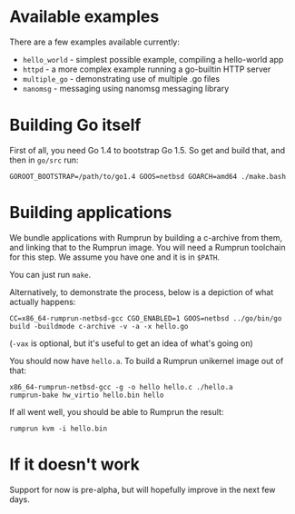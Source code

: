 Available examples
==================

There are a few examples available currently:

- `hello_world` - simplest possible example, compiling a hello-world app
- `httpd` - a more complex example running a go-builtin HTTP server
- `multiple_go` - demonstrating use of multiple .go files
- `nanomsg` - messaging using nanomsg messaging library

Building Go itself
==================

First of all, you need Go 1.4 to bootstrap Go 1.5.  So get and build that,
and then in `go/src` run:

```
GOROOT_BOOTSTRAP=/path/to/go1.4 GOOS=netbsd GOARCH=amd64 ./make.bash
```

Building applications
=====================

We bundle applications with Rumprun by building a c-archive from them,
and linking that to the Rumprun image.  You will need a Rumprun toolchain
for this step.  We assume you have one and it is in `$PATH`.

You can just run `make`.

Alternatively, to demonstrate the process, below is a depiction of what
actually happens:

```
CC=x86_64-rumprun-netbsd-gcc CGO_ENABLED=1 GOOS=netbsd ../go/bin/go build -buildmode c-archive -v -a -x hello.go
```

(`-vax` is optional, but it's useful to get an idea of what's going on)

You should now have `hello.a`.  To build a Rumprun unikernel image out
of that:

```
x86_64-rumprun-netbsd-gcc -g -o hello hello.c ./hello.a
rumprun-bake hw_virtio hello.bin hello
```

If all went well, you should be able to Rumprun the result:

```
rumprun kvm -i hello.bin
```

If it doesn't work
==================

Support for now is pre-alpha, but will hopefully improve in the next few days.
